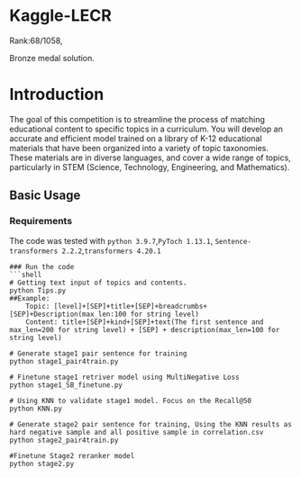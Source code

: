 

#  Kaggle-LECR
 
Rank:68/1058,

Bronze medal solution.
# Introduction
The goal of this competition is to streamline the process of matching educational content to specific topics in a curriculum. You will develop an accurate and efficient model trained on a library of K-12 educational materials that have been organized into a variety of topic taxonomies. These materials are in diverse languages, and cover a wide range of topics, particularly in STEM (Science, Technology, Engineering, and Mathematics).


## Basic Usage

### Requirements

The code was tested with `python 3.9.7`,`PyToch 1.13.1`,  `Sentence-transformers 2.2.2`,`transformers 4.20.1` 

```
### Run the code
```shell
# Getting text input of topics and contents.  
python Tips.py
##Example:
    Topic: [level]+[SEP]+title+[SEP]+breadcrumbs+[SEP]+Description(max_len:100 for string level)
    Content: title+[SEP]+kind+[SEP]+text(The first sentence and max_len=200 for string level) + [SEP] + description(max_len=100 for string level)

# Generate stage1 pair sentence for training
python stage1_pair4train.py

# Finetune stage1 retriver model using MultiNegative Loss
python stage1_SB_finetune.py

# Using KNN to validate stage1 model. Focus on the Recall@50
python KNN.py

# Generate stage2 pair sentence for training, Using the KNN results as hard negative sample and all positive sample in correlation.csv
python stage2_pair4train.py

#Finetune Stage2 reranker model
python stage2.py
```

